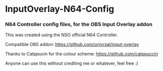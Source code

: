 # InputOverlay-N64-Config
### N64 Controller config files, for the OBS Input Overlay addon

This was created using the NSO official N64 Controller.

Compatible OBS addon:
https://github.com/univrsal/input-overlay

Thanks to Catppucin for the colour scheme:
https://github.com/catppuccin


Anyone can use this without crediting me or whatever, feel free :)
